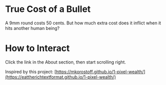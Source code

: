 # True Cost of a Bullet
A 9mm round costs 50 cents. But how much extra cost does it inflict when it hits another human being?

# How to Interact
Click the link in the About section, then start scrolling right.

Inspired by this project:
[https://mkorostoff.github.io/1-pixel-wealth/](https://eattherichtextformat.github.io/1-pixel-wealth/)

